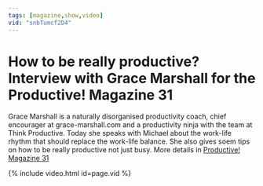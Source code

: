```yaml
---
tags: [magazine,show,video]
vid: "snbTumcf2D4"
---
```


# How to be really productive? Interview with Grace Marshall for the Productive! Magazine 31

Grace Marshall is a naturally disorganised productivity coach, chief encourager at grace-marshall.com and a productivity ninja with the team at Think Productive. Today she speaks with Michael about the work-life rhythm that should replace the work-life balance. She also gives soem tips on how to be really productive not just busy. More details in [Productive! Magazine 31](http://ProductiveMag.com/31)

{% include video.html id=page.vid %}
